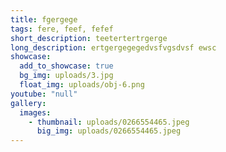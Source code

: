 ```yaml
---
title: fgergege
tags: fere, feef, fefef
short_description: teetertertrgerge
long_description: ertgergegegedvsfvgsdvsf ewsc
showcase:
  add_to_showcase: true
  bg_img: uploads/3.jpg
  float_img: uploads/obj-6.png
youtube: "null"
gallery:
  images:
    - thumbnail: uploads/0266554465.jpeg
      big_img: uploads/0266554465.jpeg
---
```

